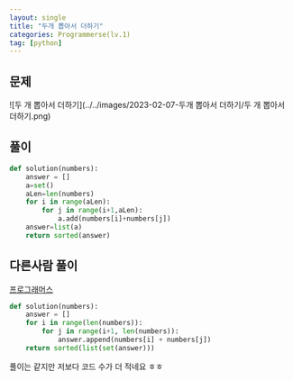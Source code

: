 ```yaml
---
layout: single
title: "두개 뽑아서 더하기"
categories: Programmerse(lv.1)
tag: [python]
---
```


## 문제

![두 개 뽑아서 더하기](../../images/2023-02-07-두개 뽑아서 더하기/두 개 뽑아서 더하기.png)

## 풀이

```python
def solution(numbers):
    answer = []
    a=set()
    aLen=len(numbers)
    for i in range(aLen):
        for j in range(i+1,aLen):
            a.add(numbers[i]+numbers[j])
    answer=list(a)
    return sorted(answer)
```





## 다른사람 풀이

<a  href="https://school.programmers.co.kr/learn/courses/30/lessons/68644/solution_groups?language=python3">프로그래머스</a>

```python
def solution(numbers):
    answer = []
    for i in range(len(numbers)):
        for j in range(i+1, len(numbers)):
            answer.append(numbers[i] + numbers[j])
    return sorted(list(set(answer)))
```

풀이는 같지만 저보다 코드 수가 더 적네요 ㅎㅎ
